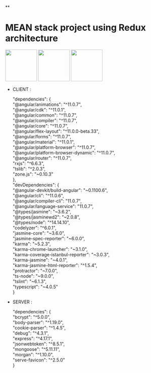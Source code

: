 **

# MEAN stack project using Redux architecture

<img src="https://upload.wikimedia.org/wikipedia/commons/thumb/c/cf/Angular_full_color_logo.svg/1200px-Angular_full_color_logo.svg.png" width="100" height="100"> <img src="https://grafikart.fr/uploads/icons/redux.svg" width="100" height="100"> <img src="https://ngrx.io/assets/images/badge.svg" width="100" height="100">


- CLIENT :

  "dependencies": {  
  "@angular/animations": "^11.0.7",  
  "@angular/cdk": "^11.0.1",  
  "@angular/common": "^11.0.7",  
  "@angular/compiler": "^11.0.7",  
  "@angular/core": "^11.0.7",  
  "@angular/flex-layout": "^11.0.0-beta.33",  
  "@angular/forms": "^11.0.7",  
  "@angular/material": "^11.0.1",  
  "@angular/platform-browser": "^11.0.7",  
  "@angular/platform-browser-dynamic": "^11.0.7",  
  "@angular/router": "^11.0.7",  
  "rxjs": "^6.6.3",  
  "tslib": "^2.0.3",  
  "zone.js": "~0.10.3"  
  },  
  "devDependencies": {  
  "@angular-devkit/build-angular": "~0.1100.6",  
  "@angular/cli": "^11.0.6",  
  "@angular/compiler-cli": "11.0.7",  
  "@angular/language-service": "11.0.7",  
  "@types/jasmine": "~3.6.2",  
  "@types/jasminewd2": "~2.0.8",  
  "@types/node": "^14.14.10",  
  "codelyzer": "^6.0.1",  
  "jasmine-core": "~3.6.0",  
  "jasmine-spec-reporter": "~6.0.0",  
  "karma": "~5.2.3",  
  "karma-chrome-launcher": "~3.1.0",  
  "karma-coverage-istanbul-reporter": "~3.0.3",  
  "karma-jasmine": "~4.0.1",  
  "karma-jasmine-html-reporter": "^1.5.4",  
  "protractor": "~7.0.0",  
  "ts-node": "~9.0.0",  
  "tslint": "~6.1.3",  
  "typescript": "~4.0.5"  
  }


- SERVER :

  "dependencies": {  
  "bcrypt": "^5.0.0",  
  "body-parser": "^1.19.0",  
  "cookie-parser": "^1.4.5",  
  "debug": "^4.3.1",  
  "express": "^4.17.1",  
  "jsonwebtoken": "^8.5.1",  
  "mongoose": "^5.11.11",  
  "morgan": "^1.10.0",  
  "serve-favicon": "^2.5.0"  
  }


